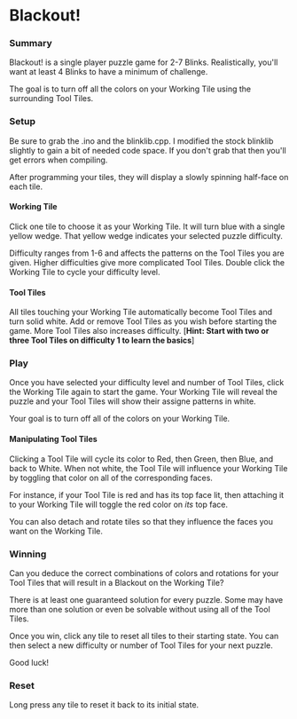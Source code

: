 # Blackout!
### Summary
Blackout! is a single player puzzle game for 2-7 Blinks. Realistically, you'll want at least 4 Blinks to have a minimum of challenge.

The goal is to turn off all the colors on your Working Tile using the surrounding Tool Tiles.

### Setup
Be sure to grab the .ino and the blinklib.cpp. I modified the stock blinklib slightly to gain a bit of needed code space. If you don't grab that then you'll get errors when compiling.

After programming your tiles, they will display a slowly spinning half-face on each tile.

#### Working Tile
Click one tile to choose it as your Working Tile. It will turn blue with a single yellow wedge. That yellow wedge indicates your selected puzzle difficulty.

Difficulty ranges from 1-6 and affects the patterns on the Tool Tiles you are given. Higher difficulties give more complicated Tool Tiles. Double click the Working Tile to cycle your difficulty level.

#### Tool Tiles
All tiles touching your Working Tile automatically become Tool Tiles and turn solid white. Add or remove Tool Tiles as you wish before starting the game. More Tool Tiles also increases difficulty. [**Hint: Start with two or three Tool Tiles on difficulty 1 to learn the basics**]

### Play
Once you have selected your difficulty level and number of Tool Tiles, click the Working Tile again to start the game. Your Working Tile will reveal the puzzle and your Tool Tiles will show their assigne patterns in white.

Your goal is to turn off all of the colors on your Working Tile.

#### Manipulating Tool Tiles
Clicking a Tool Tile will cycle its color to Red, then Green, then Blue, and back to White. When not white, the Tool Tile will influence your Working Tile by toggling that color on all of the corresponding faces.

For instance, if your Tool Tile is red and has its top face lit, then attaching it to your Working Tile will toggle the red color on *its* top face.

You can also detach and rotate tiles so that they influence the faces you want on the Working Tile.

### Winning

Can you deduce the correct combinations of colors and rotations for your Tool Tiles that will result in a Blackout on the Working Tile?

There is at least one guaranteed solution for every puzzle. Some may have more than one solution or even be solvable without using all of the Tool Tiles.

Once you win, click any tile to reset all tiles to their starting state. You can then select a new difficulty or number of Tool Tiles for your next puzzle.

Good luck!

### Reset

Long press any tile to reset it back to its initial state.
